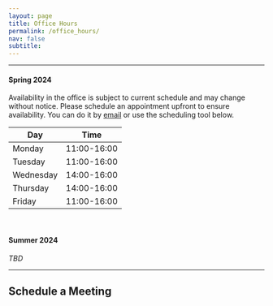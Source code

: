 ```yaml
---
layout: page
title: Office Hours
permalink: /office_hours/
nav: false
subtitle:
---
```


---

<h4>Spring 2024</h4>

Availability in the office is subject to current schedule and may change without notice. Please schedule an appointment upfront to ensure availability. You can do it by [email](mailto:jose.neto@kellogg.northwestern.edu) or use the scheduling tool below.

| Day       | Time          |
| --------- | ------------- |
| Monday    | 11:00-16:00   |
| Tuesday   | 11:00-16:00   |
| Wednesday | 14:00-16:00   |
| Thursday  | 14:00-16:00   |
| Friday    | 11:00-16:00   |

<br>

<h4>Summer 2024</h4>

*TBD*

---

<h2>Schedule a Meeting</h2>
<!-- Calendly inline widget begin -->
<div class="calendly-inline-widget" data-url="https://calendly.com/joseparreiras?primary_color=492c7f" style="min-width:320px;height:700px;"></div>
<script type="text/javascript" src="https://assets.calendly.com/assets/external/widget.js" async></script>
<!-- Calendly inline widget end -->
